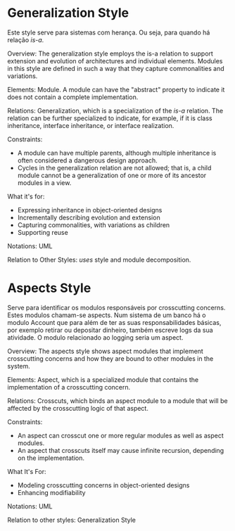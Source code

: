 # Generalization Style

Este style serve para sistemas com herança. Ou seja, para quando há relação _is-a_.

Overview: The generalization style employs the is-a relation to support extension and evolution of architectures and individual elements. Modules in this style are defined in such a way that they capture commonalities and variations.

Elements: Module. A module can have the "abstract" property to indicate it does not contain a complete implementation.

Relations: Generalization, which is a specialization of the _is-a_ relation. The relation can be further specialized to indicate, for example, if it is class inheritance, interface inheritance, or interface realization.

Constraints:

- A module can have multiple parents, although multiple inheritance is often considered a dangerous design approach.
- Cycles in the generalization relation are not allowed; that is, a child module cannot be a generalization of one or more of its ancestor modules in a view.

What it's for:

- Expressing inheritance in object-oriented designs
- Incrementally describing evolution and extension
- Capturing commonalities, with variations as children
- Supporting reuse

Notations: UML

Relation to Other Styles: _uses_ style and module decomposition.

# Aspects Style

Serve para identificar os modulos responsáveis por crosscutting concerns. Estes modulos chamam-se aspects. Num sistema de um banco há o modulo Account que para além de ter as suas responsabilidades básicas, por exemplo retirar ou depositar dinheiro, também escreve logs da sua atividade. O modulo relacionado ao logging seria um aspect.

Overview: The aspects style shows aspect modules that implement crosscutting concerns and how they are bound to other modules in the system.

Elements: Aspect, which is a specialized module that contains the implementation of a crosscutting concern.

Relations: Crosscuts, which binds an aspect module to a module that will be affected by the crosscutting logic of that aspect.

Constraints:

- An aspect can crosscut one or more regular modules as well as aspect modules.
- An aspect that crosscuts itself may cause infinite recursion, depending on the implementation.

What It's For:

- Modeling crosscutting concerns in object-oriented designs
- Enhancing modifiability

Notations: UML

Relation to other styles: Generalization Style
